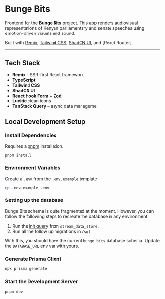 # Bunge Bits

Frontend for the **Bunge Bits** project. This app renders audiovisual representations of Kenyan parliamentary and senate speeches using emotion-driven visuals and sound.

Built with [Remix](https://remix.run), [Tailwind CSS](https://tailwindcss.com), [ShadCN UI](https://ui.shadcn.com), and [React Router].

---

## Tech Stack

- **Remix** – SSR-first React framework
- **TypeScript**
- **Tailwind CSS**
- **ShadCN UI**
- **React Hook Form** + **Zod**
- **Lucide** clean icons
- **TanStack Query** – async data manageme

## Local Development Setup

### Install Dependencies

Requires a [pnpm](https://pnpm.io/installation) installation.

```bash
pnpm install
```

### Environment Variables

Create a `.env` from the `.env.example` template

```bash
cp .env.example .env
```

### Setting up the database

Bunge Bits schema is quite fragmented at the moment. However, you can follow the following steps to
recreate the database in any environment

1. Run the [init query](../crates/stream_datastore/src/store.rs#L25-L34) from `stream_data_store`.
2. Run all the follow up migrations in [`/sql`](../sql)

With this, you should have the current `bunge_bits` database schema. Update the `DATABASE_URL` env var with yours.

### Generate Prisma Client

```bash
npx prisma generate
```

### Start the Development Server

```bash
pnpm dev
```
